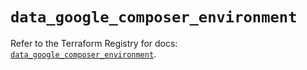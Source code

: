 # `data_google_composer_environment`

Refer to the Terraform Registry for docs: [`data_google_composer_environment`](https://registry.terraform.io/providers/hashicorp/google/6.40.0/docs/data-sources/composer_environment).
